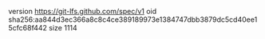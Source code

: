 version https://git-lfs.github.com/spec/v1
oid sha256:aa844d3ec366a8c8c4ce389189973e1384747dbb3879dc5cd40ee15cfc68f442
size 1114
